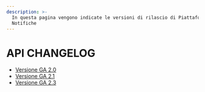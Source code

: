 ```yaml
---
description: >-
  In questa pagina vengono indicate le versioni di rilascio di Piattaforma
  Notifiche
---
```


# API CHANGELOG



* [Versione GA 2.0](api-versione-ga-2.0.md)
* [Versione GA 2.1](api-versione-ga-2.1.md)
* [Versione GA 2.3](api-versione-ga-2.3.md)

